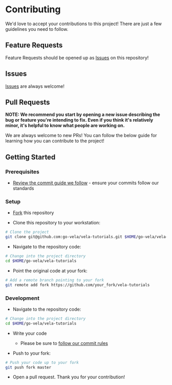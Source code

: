# Contributing

We'd love to accept your contributions to this project! There are just a few guidelines you need to follow.

## Feature Requests

Feature Requests should be opened up as [Issues](/issues/new/) on this repository!

## Issues

[Issues](/issues/new/) are always welcome!

## Pull Requests

**NOTE: We recommend you start by opening a new issue describing the bug or feature you're intending to fix. Even if you think it's relatively minor, it's helpful to know what people are working on.**

We are always welcome to new PRs! You can follow the below guide for learning how you can contribute to the project!

## Getting Started

### Prerequisites

* [Review the commit guide we follow](https://chris.beams.io/posts/git-commit/#seven-rules) - ensure your commits follow our standards

### Setup

* [Fork](/fork) this repository

* Clone this repository to your workstation:

```bash
# Clone the project
git clone git@github.com:go-vela/vela-tutorials.git $HOME/go-vela/vela-tutorials
```

* Navigate to the repository code:

```bash
# Change into the project directory
cd $HOME/go-vela/vela-tutorials
```

* Point the original code at your fork:

```bash
# Add a remote branch pointing to your fork
git remote add fork https://github.com/your_fork/vela-tutorials
```

### Development

* Navigate to the repository code:

```bash
# Change into the project directory
cd $HOME/go-vela/vela-tutorials
```

* Write your code
  - Please be sure to [follow our commit rules](https://chris.beams.io/posts/git-commit/#seven-rules)

* Push to your fork:

```bash
# Push your code up to your fork
git push fork master
```

* Open a pull request. Thank you for your contribution!
